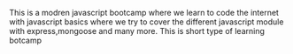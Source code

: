 This is a modren javascript bootcamp where we learn to code the internet with javascript basics
where we try to cover the different javascript module with express,mongoose and many more.
This is short type of learning botcamp
